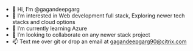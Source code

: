 - 👋 Hi, I’m @gagandeepgarg
- 👀 I’m interested in Web development full stack, Exploring newer tech stacks and cloud options
- 🌱 I’m currently learning Azure
- 💞️ I’m looking to collaborate on any newer stack project
- 📫 Text me over git or drop an email at gagandeepgarg90@citrix.com

<!---
gagandeepgarg/gagandeepgarg is a ✨ special ✨ repository because its `README.md` (this file) appears on your GitHub profile.
You can click the Preview link to take a look at your changes.
--->
